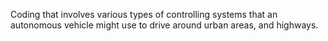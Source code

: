 Coding that involves various types of controlling systems that an autonomous vehicle might use to drive around urban areas, and highways.
